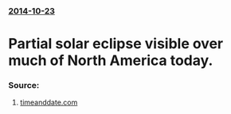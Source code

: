 ### [2014-10-23](/news/2014/10/23/index.md)

# Partial solar eclipse visible over much of North America today. 




### Source:

1. [timeanddate.com](http://www.timeanddate.com/eclipse/solar/2014-october-23)

